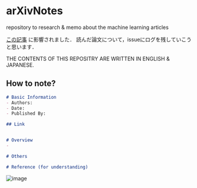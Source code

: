 # arXivNotes
repository to research &amp; memo about the machine learning articles

[この記事](https://www.jonki.net/entry/2018/09/08/002415) に影響されました． 読んだ論文について，issueにログを残していこうと思います．

THE CONTENTS OF THIS REPOSITRY ARE WRITTEN IN ENGLISH & JAPANESE.

## How to note?
```markdown
# Basic Information
- Authors: 
- Date: 
- Published By: 

## Link


# Overview
- 

# Others

# Reference (for understanding)
```

![image](https://user-images.githubusercontent.com/41275034/133532771-e7b69bd6-1ff3-400b-befd-87736b154151.png)
